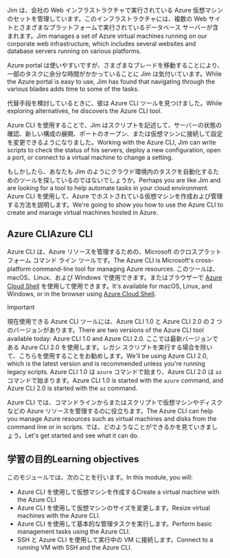 <span data-ttu-id="c18fc-101">Jim は、会社の Web インフラストラクチャで実行されている Azure 仮想マシンのセットを管理しています。このインフラストラクチャには、複数の Web サイトとさまざまなプラットフォームで実行されているデータベース サーバーが含まれます。</span><span class="sxs-lookup"><span data-stu-id="c18fc-101">Jim manages a set of Azure virtual machines running on our corporate web infrastructure, which includes several websites and database servers running on various platforms.</span></span> 

<span data-ttu-id="c18fc-102">Azure portal は使いやすいですが、さまざまなブレードを移動することにより、一部のタスクに余分な時間がかかっていることに Jim は気付いています。</span><span class="sxs-lookup"><span data-stu-id="c18fc-102">While the Azure portal is easy to use, Jim has found that navigating through the various blades adds time to some of the tasks.</span></span> 

<span data-ttu-id="c18fc-103">代替手段を検討しているときに、彼は Azure CLI ツールを見つけました。</span><span class="sxs-lookup"><span data-stu-id="c18fc-103">While exploring alternatives, he discovers the Azure CLI tool.</span></span>

<span data-ttu-id="c18fc-104">Azure CLI を使用することで、Jim はスクリプトを記述して、サーバーの状態の確認、新しい構成の展開、ポートのオープン、または仮想マシンに接続して設定を変更できるようになりました。</span><span class="sxs-lookup"><span data-stu-id="c18fc-104">Working with the Azure CLI, Jim can write scripts to check the status of his servers, deploy a new configuration, open a port, or connect to a virtual machine to change a setting.</span></span>

<span data-ttu-id="c18fc-105">もしかしたら、あなたも Jim のようにクラウド環境内のタスクを自動化するためのツールを探しているのではないでしょうか。</span><span class="sxs-lookup"><span data-stu-id="c18fc-105">Perhaps you are like Jim and are looking for a tool to help automate tasks in your cloud environment.</span></span> <span data-ttu-id="c18fc-106">Azure CLI を使用して、Azure でホストされている仮想マシンを作成および管理する方法を説明します。</span><span class="sxs-lookup"><span data-stu-id="c18fc-106">We're going to show you how to use the Azure CLI to create and manage virtual machines hosted in Azure.</span></span> 

## <a name="azure-cli"></a><span data-ttu-id="c18fc-107">Azure CLI</span><span class="sxs-lookup"><span data-stu-id="c18fc-107">Azure CLI</span></span>

<span data-ttu-id="c18fc-108">Azure CLI は、Azure リソースを管理するための、Microsoft のクロスプラットフォーム コマンド ライン ツールです。</span><span class="sxs-lookup"><span data-stu-id="c18fc-108">The Azure CLI is Microsoft's cross-platform command-line tool for managing Azure resources.</span></span> <span data-ttu-id="c18fc-109">このツールは、macOS、Linux、および Windows で使用できます。またはブラウザーで [Azure Cloud Shell](https://docs.microsoft.com/azure/cloud-shell/overview) を使用して使用できます。</span><span class="sxs-lookup"><span data-stu-id="c18fc-109">It's available for macOS, Linux, and Windows, or in the browser using [Azure Cloud Shell](https://docs.microsoft.com/azure/cloud-shell/overview).</span></span>

> [!IMPORTANT]
> <span data-ttu-id="c18fc-110">現在使用できる Azure CLI ツールには、Azure CLI 1.0 と Azure CLI 2.0 の 2 つのバージョンがあります。</span><span class="sxs-lookup"><span data-stu-id="c18fc-110">There are two versions of the Azure CLI tool available today: Azure CLI 1.0 and Azure CLI 2.0.</span></span> <span data-ttu-id="c18fc-111">ここでは最新バージョンである Azure CLI 2.0 を使用します。レガシ スクリプトを実行する場合を除いて、こちらを使用することをお勧めします。</span><span class="sxs-lookup"><span data-stu-id="c18fc-111">We'll be using Azure CLI 2.0, which is the latest version and is recommended unless you're running legacy scripts.</span></span> <span data-ttu-id="c18fc-112">Azure CLI 1.0 は `azure` コマンドで始まり、Azure CLI 2.0 は `az` コマンドで始まります。</span><span class="sxs-lookup"><span data-stu-id="c18fc-112">Azure CLI 1.0 is started with the `azure` command, and Azure CLI 2.0 is started with the `az` command.</span></span> 

<span data-ttu-id="c18fc-113">Azure CLI では、コマンドラインからまたはスクリプトで仮想マシンやディスクなどの Azure リソースを管理するのに役立ちます。</span><span class="sxs-lookup"><span data-stu-id="c18fc-113">The Azure CLI can help you manage Azure resources such as virtual machines and disks from the command line or in scripts.</span></span> <span data-ttu-id="c18fc-114">では、どのようなことができるかを見ていきましょう。</span><span class="sxs-lookup"><span data-stu-id="c18fc-114">Let's get started and see what it can do.</span></span>

## <a name="learning-objectives"></a><span data-ttu-id="c18fc-115">学習の目的</span><span class="sxs-lookup"><span data-stu-id="c18fc-115">Learning objectives</span></span>

<span data-ttu-id="c18fc-116">このモジュールでは、次のことを行います。</span><span class="sxs-lookup"><span data-stu-id="c18fc-116">In this module, you will:</span></span>

- <span data-ttu-id="c18fc-117">Azure CLI を使用して仮想マシンを作成する</span><span class="sxs-lookup"><span data-stu-id="c18fc-117">Create a virtual machine with the Azure CLI</span></span>
- <span data-ttu-id="c18fc-118">Azure CLI を使用して仮想マシンのサイズを変更します。</span><span class="sxs-lookup"><span data-stu-id="c18fc-118">Resize virtual machines with the Azure CLI.</span></span>
- <span data-ttu-id="c18fc-119">Azure CLI を使用して基本的な管理タスクを実行します。</span><span class="sxs-lookup"><span data-stu-id="c18fc-119">Perform basic management tasks using the Azure CLI.</span></span>
- <span data-ttu-id="c18fc-120">SSH と Azure CLI を使用して実行中の VM に接続します。</span><span class="sxs-lookup"><span data-stu-id="c18fc-120">Connect to a running VM with SSH and the Azure CLI.</span></span>
